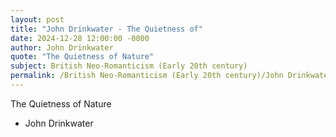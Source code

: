 ```yaml
---
layout: post
title: "John Drinkwater - The Quietness of"
date: 2024-12-28 12:00:00 -0000
author: John Drinkwater
quote: "The Quietness of Nature"
subject: British Neo-Romanticism (Early 20th century)
permalink: /British Neo-Romanticism (Early 20th century)/John Drinkwater/John Drinkwater - The Quietness of
---
```


The Quietness of Nature

- John Drinkwater
